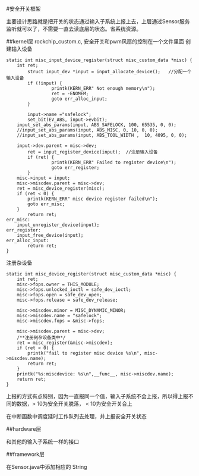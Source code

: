 #安全开关框架

主要设计思路就是把开关的状态通过输入子系统上报上去，上层通过Sensor服务监听就可以了，不需要一直去读底层的状态。省系统资源。

##kernel层
rockchip_custom.c, 安全开关和pwm风扇的控制在一个文件里面
创建输入设备

	static int misc_input_device_register(struct misc_custom_data *misc) {
		int ret;            
	        struct input_dev *input = input_allocate_device();   //分配一个输入设备   
	        if (!input) {    
	                 printk(KERN_ERR" Not enough memory\n");    
	                 ret = -ENOMEM;    
	                 goto err_alloc_input;    
	        }    
	  
	        input->name ="safelock";
	        set_bit(EV_ABS, input->evbit);
		input_set_abs_params(input, ABS_SAFELOCK, 100, 65535, 0, 0);
		//input_set_abs_params(input, ABS_MISC, 0, 10, 0, 0);			
		//input_set_abs_params(input, ABS_TOOL_WIDTH ,  10, 4095, 0, 0);
		
		input->dev.parent = misc->dev;
	        ret = input_register_device(input);  //注册输入设备  
	        if (ret) {
	                 printk(KERN_ERR" Failed to register device\n");    
	                 goto err_register;    
	        }
		misc->input = input;
		misc->miscdev.parent = misc->dev;
		ret = misc_device_register(misc);
		if (ret < 0) {
			printk(KERN_ERR" misc device register failed\n");
			goto err_misc;
		}
	        return ret;	
	err_misc:
		input_unregister_device(input);
	err_register:
		input_free_device(input);   
	err_alloc_input: 
	        return ret;
	}

注册杂设备

	static int misc_device_register(struct misc_custom_data *misc) {
		int ret;
		misc->fops.owner = THIS_MODULE;
		misc->fops.unlocked_ioctl = safe_dev_ioctl;
		misc->fops.open = safe_dev_open;
		misc->fops.release = safe_dev_release;
	
		misc->miscdev.minor = MISC_DYNAMIC_MINOR;
		misc->miscdev.name = "safelock";
		misc->miscdev.fops = &misc->fops;
					
		misc->miscdev.parent = misc->dev;
		/**注册到杂设备类中*/
		ret = misc_register(&misc->miscdev);
		if (ret < 0) {
			printk("fail to register misc device %s\n", misc->miscdev.name);
			return ret;
		}
		printk("%s:miscdevice: %s\n",__func__, misc->miscdev.name);
		return ret;
	}

上报的方式有点特别，因为一直报同一个值，输入子系统不会上报，所以得上报不同的数据，> 10为安全开关脱落， < 10为安全开关合上

在中断函数中调度延时工作队列去处理，并上报安全开关状态

##hardware层

和其他的输入子系统一样的接口

##framework层

在Sensor.java中添加相应的 String 
